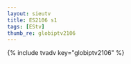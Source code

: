 ```yaml
--- 
layout: sieutv
title: ES2106 s1
tags: [EStv]
thumb_re: globiptv2106
---
```

{% include tvadv key="globiptv2106" %} 
